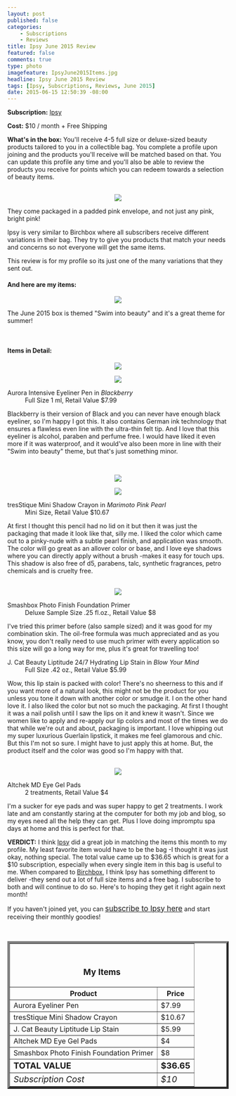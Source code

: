 ```yaml
---
layout: post
published: false
categories: 
    - Subscriptions
    - Reviews
title: Ipsy June 2015 Review
featured: false
comments: true
type: photo
imagefeature: IpsyJune2015Items.jpg
headline: Ipsy June 2015 Review
tags: [Ipsy, Subscriptions, Reviews, June 2015]
date: 2015-06-15 12:50:39 -08:00
---
```


<p><b>Subscription:</b> <a href="https://www.ipsy.com/new?refer=uns8d" target="_blank">Ipsy</a></p>
<p><b>Cost:</b> $10 / month + Free Shipping</p>
<p><b>What's in the box:</b> You'll receive 4-5 full size or deluxe-sized beauty products tailored to you in a collectible bag. You complete a profile upon joining and the products you'll receive will be matched based on that. You can update this profile any time and you'll also be able to review the products you receive for points which you can redeem towards a selection of beauty items.</p>
<br>

<center><img src='/images/IpsyJune2015Package.jpg'></center>
<p>They come packaged in a padded pink envelope, and not just any pink, bright pink!</p>

<p>Ipsy is very similar to Birchbox where all subscribers receive different variations in their bag. They try to give you products that match your needs and concerns so not everyone will get the same items.</p>

<p>This review is for my profile so its just one of the many variations that they sent out.</p>

<H4>And here are my items:</H4>
<center><img src='/images/IpsyJune2015Items.jpg'></center>
<p>The June 2015 box is themed "Swim into beauty"</big> and it's a great theme for summer!</p>
<br>

<H4>Items in Detail:</H4>

<p><center><img src='/images/IpsyJune2015Eyeliner.jpg'></center></p>
<p><center><img src='/images/IpsyJune2015EyelinerOpen.jpg'></center></p>
<DL>
<DT>Aurora Intensive Eyeliner Pen in <i>Blackberry</i></DT>
<DD>Full Size 1 ml, Retail Value $7.99</DD>
</DL>

<p>Blackberry is their version of Black and you can never have enough black eyeliner, so I'm happy I got this. It also contains German ink technology that ensures a flawless even line with the ultra-thin felt tip. And I love that this eyeliner is alcohol, paraben and perfume free. I would have liked it even more if it was waterproof, and it would've also been more in line with their "Swim into beauty" theme, but that's just something minor.</p>
<br>

<p><center><img src='/images/IpsyJune2015Eyeshadow.jpg'></center></p>
<p><center><img src='/images/IpsyJune2015EyeshadowOpen.jpg'></center></p>
<DL>
<DT>tresStique Mini Shadow Crayon in <i>Marimoto Pink Pearl</i></DT>
<DD>Mini Size, Retail Value $10.67</DD>
</DL>

<p>At first I thought this pencil had no lid on it but then it was just the packaging that made it look like that, silly me. I liked the color which came out to a pinky-nude with a subtle pearl finish, and application was smooth. The color will go great as an allover color or base,  and I love eye shadows where you can directly apply without a brush -makes it easy for touch ups. This shadow is also free of d5, parabens, talc, synthetic fragrances, petro chemicals and is cruelty free.</p>
<br>

<center><img src='/images/IpsyJune2015Items2.jpg'></center>
<DL>
<DT>Smashbox Photo Finish Foundation Primer</DT>
<DD>Deluxe Sample Size .25 fl.oz., Retail Value $8</DD>
</DL>

<p>I've tried this primer before (also sample sized) and it was good for my combination skin. The oil-free formula was much appreciated and as you know, you don't really need to use much primer with every application so this size will go a long way for me, plus it's great for travelling too!</p>

<DL>
<DT>J. Cat Beauty Liptitude 24/7 Hydrating Lip Stain in <i>Blow Your Mind</i></DT>
<DD>Full Size .42 oz., Retail Value $5.99</DD>
</DL>

<p>Wow, this lip stain is packed with color! There's no sheerness to this and if you want more of a natural look, this might not be the product for you unless you tone it down with another color or smudge it. I on the other hand love it. I also liked the color but not so much the packaging. At first I thought it was a nail polish until I saw the lips on it and knew it wasn't. Since we women like to apply and re-apply our lip colors and most of the times we do that while we're out and about, packaging is important. I love whipping out my super luxurious Guerlain lipstick, it makes me feel glamorous and chic. But this I'm not so sure. I might have to just apply this at home. But, the product itself and the color was good so I'm happy with that.</p>
<br>

<center><img src='/images/IpsyJune2015Eyepads.jpg'></center>
<DL>
<DT>Altchek MD Eye Gel Pads</DT>
<DD>2 treatments, Retail Value $4</DD>
</DL>

<p>I'm a sucker for eye pads and was super happy to get 2 treatments. I work late and am constantly staring at the computer for both my job and blog, so my eyes need all the help they can get. Plus I love doing impromptu spa days at home and this is perfect for that.</p>

<p><i class="icon-exclamation-sign"></i><b> VERDICT:</b> I think <a href="https://www.ipsy.com/new?refer=uns8d" target="_blank">Ipsy</a> did a great job in matching the items this month to my profile. My least favorite item would have to be the bag -I thought it was just okay, nothing special. The total value came up to $36.65 which is great for a $10 subscription, especially when every single item in this bag is useful to me. When compared to <a href="https://www.birchbox.com/invite/whatsupmailbox" target="_blank">Birchbox</a>, I think Ipsy has something different to deliver -they send out a lot of full size items and a free bag. I subscribe to both and will continue to do so. Here's to hoping they get it right again next month!</p>

<p>If you haven't joined yet, you can <a href="https://www.ipsy.com/new?refer=uns8d" target="_blank"><big>subscribe to Ipsy here</big></a> and start receiving their monthly goodies!</p>
<br>

<TABLE  BORDER="5">
   <TR>
      <TH COLSPAN="2">
         <H3><BR><center>My Items</center></H3>
      </TH>
   </TR>
      <TH>Product</TH>
      <TH>Price</TH>
  <TR>
      <TD>Aurora Eyeliner Pen</TD>
      <TD>$7.99</TD>
   </TR>
   <TR>
      <TD>tresStique Mini Shadow Crayon</TD>
      <TD>$10.67</TD>
   </TR>
    <TR>
      <TD>J. Cat Beauty Liptitude Lip Stain</TD>
      <TD>$5.99</TD>
   </TR>
    <TR>
      <TD>Altchek MD Eye Gel Pads</TD>
      <TD>$4</TD>
   </TR>
    <TR>
      <TD>Smashbox Photo Finish Foundation Primer</TD>
      <TD>$8</TD>
   </TR>
   <TR>
      <TD><b><big>TOTAL VALUE</big></b></TD>
      <TD><b><big>$36.65</big></b></TD>
   </TR>
   <TR>
      <TD><i><big>Subscription Cost</big></i></TD>
      <TD><i><big>$10</big></i></TD>
   </TR>
</TABLE>
